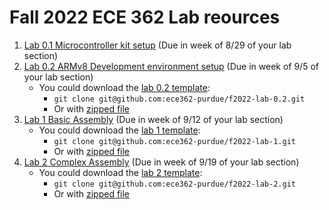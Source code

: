 # Fall 2022 ECE 362 Lab reources

1. [Lab 0.1 Microcontroller kit setup](https://engineering.purdue.edu/ece362/f22/lab/lab0.f2022/) (Due in week of 8/29 of your lab section)
2. [Lab 0.2 ARMv8 Development environment setup](./lab-0.2/lab_0.2.md) (Due in week of 9/5 of your lab section)
   - You could download the [lab 0.2 template](https://github.com/ece362-purdue/f2022-lab-0.2):
     - `git clone git@github.com:ece362-purdue/f2022-lab-0.2.git`
     - Or with [zipped file](https://github.com/ece362-purdue/f2022-lab-0.2/archive/refs/heads/main.zip)
3. [Lab 1 Basic Assembly](./lab-1/lab_1.md) (Due in week of 9/12 of your lab section)
   - You could download the [lab 1 template](https://github.com/ece362-purdue/f2022-lab-1):
     - `git clone git@github.com:ece362-purdue/f2022-lab-1.git`
     - Or with [zipped file](https://github.com/ece362-purdue/f2022-lab-1/archive/refs/heads/main.zip)
4. [Lab 2 Complex Assembly](./lab-2/lab_2.md) (Due in week of 9/19 of your lab section)
   - You could download the [lab 2 template](https://github.com/ece362-purdue/f2022-lab-2):
     - `git clone git@github.com:ece362-purdue/f2022-lab-2.git`
     - Or with [zipped file](https://github.com/ece362-purdue/f2022-lab-2/archive/refs/heads/main.zip)
